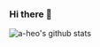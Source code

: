 ### Hi there 👋

<!--
**a-heo/a-heo** is a ✨ _special_ ✨ repository because its `README.md` (this file) appears on your GitHub profile.

Here are some ideas to get you started:

- 🔭 I’m currently working on ...
- 🌱 I’m currently learning ...
- 👯 I’m looking to collaborate on ...
- 🤔 I’m looking for help with ...
- 💬 Ask me about ...
- 📫 How to reach me: ...
- 😄 Pronouns: ...
- ⚡ Fun fact: ...
-->

![a-heo's github stats](https://github-readme-stats.vercel.app/api?username=a-heo&count_private=true&show_icons=true&theme=dark)

